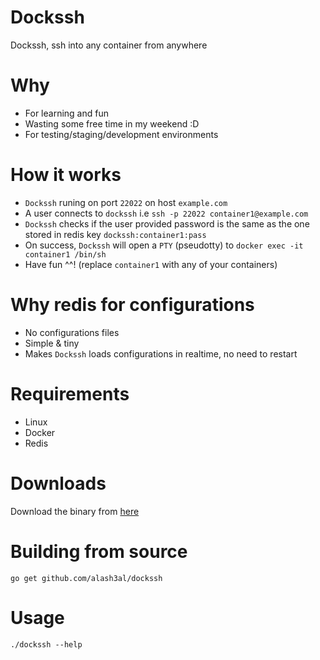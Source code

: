 # Dockssh
Dockssh, ssh into any container from anywhere

# Why
- For learning and fun
- Wasting some free time in my weekend :D
- For testing/staging/development environments

# How it works
- `Dockssh` runing on port `22022` on host `example.com`
- A user connects to `dockssh` i.e `ssh -p 22022 container1@example.com`
- `Dockssh` checks if the user provided password is the same as the one stored in redis key `dockssh:container1:pass`
- On success, `Dockssh` will open a `PTY` (pseudotty) to `docker exec -it container1 /bin/sh`
- Have fun ^^! (replace `container1` with any of your containers)

# Why redis for configurations
- No configurations files
- Simple & tiny
- Makes `Dockssh` loads configurations in realtime, no need to restart

# Requirements
- Linux
- Docker
- Redis

# Downloads
Download the binary from [here](https://github.com/alash3al/dockssh/releases/tag/v1.0.0)

# Building from source
`go get github.com/alash3al/dockssh`

# Usage
`./dockssh --help`
